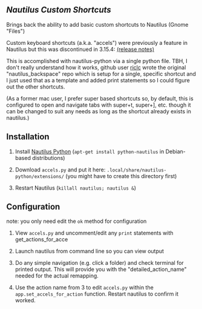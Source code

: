 *Nautilus Custom Shortcuts*
-----------------------
Brings back the ability to add basic custom shortcuts to Nautilus (Gnome "Files")

Custom keyboard shortcuts (a.k.a. "accels") were previously a feature in Nautilus but this was discontinued in 3.15.4:
[(release notes)](https://gitlab.gnome.org/GNOME/nautilus/-/blob/master/NEWS)

This is accomplished with nautilus-python via a single python file.   TBH, I don't really understand how it works, github user [riclc](https://github.com/riclc) wrote the original "nautilus_backspace" repo which is setup for a single, specific shortcut and I just used that as a template and added print statements so I could figure out the other shortcuts.

(As a former mac user, I prefer super based shortcuts so, by default,  this is configured to open and navigate tabs with super+t, super+], etc. though it can be changed to suit any needs as long as the shortcut already exists in nautilus.)


Installation
-----------------------
1) Install [Nautilus Python](https://wiki.gnome.org/Projects/NautilusPython) (`apt-get install python-nautilus` in Debian-based distributions)
 
2) Download `accels.py` and put it here: `.local/share/nautilus-python/extensions/`
(you might have to create this directory first)

3) Restart Nautilus (`killall nautilus; nautilus &`)


Configuration
----------------------------
note: you only need edit the `ok` method for configuration

1) View `accels.py` and uncomment/edit any `print` statements with get_actions_for_acce

2) Launch nautilus from command line so you can view output

3) Do any simple navigation (e.g. click a folder) and check terminal for printed output.
   This will provide you with the "detailed_action_name" needed for the actual remapping.
   
4) Use the action name from 3 to edit `accels.py` within the  `app.set_accels_for_action` function.  Restart nautilus to confirm it worked.
